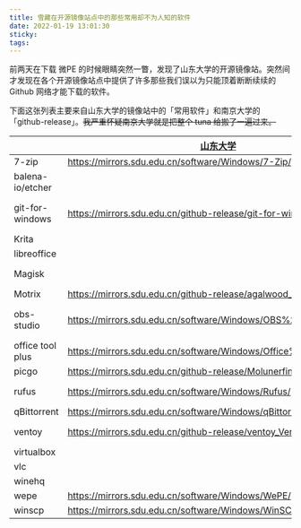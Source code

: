 ```yaml
---
title: 雪藏在开源镜像站点中的那些常用却不为人知的软件
date: 2022-01-19 13:01:30
sticky:
tags:
---
```


前两天在下载 微PE 的时候眼睛突然一瞥，发现了山东大学的开源镜像站。突然间才发现在各个开源镜像站点中提供了许多那些我们误以为只能顶着断断续续的 Github  网络才能下载的软件。

下面这张列表主要来自山东大学的镜像站中的「常用软件」和南京大学的「github-release」。~~我严重怀疑南京大学就是把整个 tuna 给搬了一遍过来。~~

|                  | [山东大学](https://mirrors.sdu.edu.cn)                       | [南京大学](https://mirrors.nju.edu.cn)                       | [清华大学](https://mirrors.tuna.tsinghua.edu.cn)             |
| ---------------- | ------------------------------------------------------------ | ------------------------------------------------------------ | ------------------------------------------------------------ |
| 7-zip            | https://mirrors.sdu.edu.cn/software/Windows/7-Zip/           |                                                              |                                                              |
| balena-io/etcher |                                                              | https://mirrors.nju.edu.cn/github-release/balena-io/etcher/LatestRelease/ | https://mirrors.tuna.tsinghua.edu.cn/github-release/balena-io/etcher/LatestRelease/ |
| git-for-windows  | https://mirrors.sdu.edu.cn/github-release/git-for-windows_git/ | https://mirrors.nju.edu.cn/github-release/git-for-windows/git/LatestRelease/ | https://mirrors.tuna.tsinghua.edu.cn/github-release/git-for-windows/git/LatestRelease/ |
| Krita            |                                                              | https://mirrors.nju.edu.cn/kde/stable/krita/                 |                                                              |
| libreoffice      |                                                              |                                                              | https://mirrors.tuna.tsinghua.edu.cn/libreoffice/libreoffice/ |
| Magisk           |                                                              | https://mirrors.nju.edu.cn/github-release/topjohnwu/Magisk/LatestRelease/ | https://mirrors.tuna.tsinghua.edu.cn/github-release/topjohnwu/Magisk/LatestRelease/ |
| Motrix           | https://mirrors.sdu.edu.cn/github-release/agalwood_Motrix/   |                                                              |                                                              |
| obs-studio       | https://mirrors.sdu.edu.cn/software/Windows/OBS%20Studio/    | https://mirrors.nju.edu.cn/github-release/obsproject/obs-studio/LatestRelease/ | https://mirrors.tuna.tsinghua.edu.cn/github-release/obsproject/obs-studio/LatestRelease/ |
| office tool plus | https://mirrors.sdu.edu.cn/software/Windows/Office%20Tool%20Plus/ |                                                              |                                                              |
| picgo            | https://mirrors.sdu.edu.cn/github-release/Molunerfinn_PicGo/ |                                                              |                                                              |
| rufus            | https://mirrors.sdu.edu.cn/software/Windows/Rufus/           | https://mirrors.nju.edu.cn/github-release/pbatard/rufus/LatestRelease/ |                                                              |
| qBittorrent      | https://mirrors.sdu.edu.cn/software/Windows/qBittorrent/     |                                                              |                                                              |
| ventoy           | https://mirrors.sdu.edu.cn/github-release/ventoy_Ventoy/     | https://mirrors.nju.edu.cn/github-release/ventoy/Ventoy/LatestRelease/ |                                                              |
| virtualbox       |                                                              | https://mirrors.nju.edu.cn/virtualbox/                       | https://mirrors.tuna.tsinghua.edu.cn/virtualbox/             |
| vlc              |                                                              | https://mirrors.nju.edu.cn/videolan-ftp/                     | https://mirrors.tuna.tsinghua.edu.cn/videolan-ftp/           |
| winehq           |                                                              | https://mirrors.nju.edu.cn/winehq/                           | https://mirrors.bfsu.edu.cn/winehq/                          |
| wepe             | https://mirrors.sdu.edu.cn/software/Windows/WePE/            |                                                              |                                                              |
| winscp           | https://mirrors.sdu.edu.cn/software/Windows/WinSCP/          |                                                              |                                                              |

